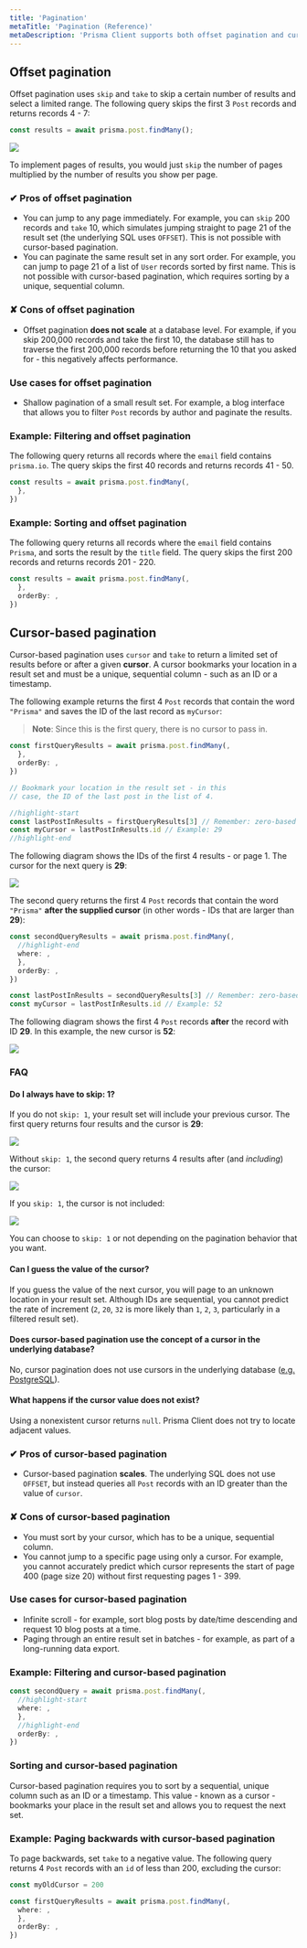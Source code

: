 ```yaml
---
title: 'Pagination'
metaTitle: 'Pagination (Reference)'
metaDescription: 'Prisma Client supports both offset pagination and cursor-based pagination. Learn more about the pros and cons of different pagination approaches and how to implement them.'
---
```


## Offset pagination

Offset pagination uses `skip` and `take` to skip a certain number of results and select a limited range. The following query skips the first 3 `Post` records and returns records 4 - 7:

```ts line-number
const results = await prisma.post.findMany();
```

![](/img/orm/offset-skip-take.png)

To implement pages of results, you would just `skip` the number of pages multiplied by the number of results you show per page.

### ✔ Pros of offset pagination

- You can jump to any page immediately. For example, you can `skip` 200 records and `take` 10, which simulates jumping straight to page 21 of the result set (the underlying SQL uses `OFFSET`). This is not possible with cursor-based pagination.
- You can paginate the same result set in any sort order. For example, you can jump to page 21 of a list of `User` records sorted by first name. This is not possible with cursor-based pagination, which requires sorting by a unique, sequential column.

### ✘ Cons of offset pagination

- Offset pagination **does not scale** at a database level. For example, if you skip 200,000 records and take the first 10, the database still has to traverse the first 200,000 records before returning the 10 that you asked for - this negatively affects performance.

### Use cases for offset pagination

- Shallow pagination of a small result set. For example, a blog interface that allows you to filter `Post` records by author and paginate the results.

### Example: Filtering and offset pagination

The following query returns all records where the `email` field contains `prisma.io`. The query skips the first 40 records and returns records 41 - 50.

```ts line-number
const results = await prisma.post.findMany(,
  },
})
```

### Example: Sorting and offset pagination

The following query returns all records where the `email` field contains `Prisma`, and sorts the result by the `title` field. The query skips the first 200 records and returns records 201 - 220.

```ts line-number
const results = await prisma.post.findMany(,
  },
  orderBy: ,
})
```

## Cursor-based pagination

Cursor-based pagination uses `cursor` and `take` to return a limited set of results before or after a given **cursor**. A cursor bookmarks your location in a result set and must be a unique, sequential column - such as an ID or a timestamp.

The following example returns the first 4 `Post` records that contain the word `"Prisma"` and saves the ID of the last record as `myCursor`:

> **Note**: Since this is the first query, there is no cursor to pass in.

```ts showLineNumbers
const firstQueryResults = await prisma.post.findMany(,
  },
  orderBy: ,
})

// Bookmark your location in the result set - in this
// case, the ID of the last post in the list of 4.

//highlight-start
const lastPostInResults = firstQueryResults[3] // Remember: zero-based index! :)
const myCursor = lastPostInResults.id // Example: 29
//highlight-end
```

The following diagram shows the IDs of the first 4 results - or page 1. The cursor for the next query is **29**:

![](/img/orm/cursor-1.png)

The second query returns the first 4 `Post` records that contain the word `"Prisma"` **after the supplied cursor** (in other words - IDs that are larger than **29**):

```ts line-number
const secondQueryResults = await prisma.post.findMany(,
  //highlight-end
  where: ,
  },
  orderBy: ,
})

const lastPostInResults = secondQueryResults[3] // Remember: zero-based index! :)
const myCursor = lastPostInResults.id // Example: 52
```

The following diagram shows the first 4 `Post` records **after** the record with ID **29**. In this example, the new cursor is **52**:

![](/img/orm/cursor-2.png)

### FAQ

#### Do I always have to skip: 1?

If you do not `skip: 1`, your result set will include your previous cursor. The first query returns four results and the cursor is **29**:

![](/img/orm/cursor-1.png)

Without `skip: 1`, the second query returns 4 results after (and _including_) the cursor:

![](/img/orm/cursor-3.png)

If you `skip: 1`, the cursor is not included:

![](/img/orm/cursor-2.png)

You can choose to `skip: 1` or not depending on the pagination behavior that you want.

#### Can I guess the value of the cursor?

If you guess the value of the next cursor, you will page to an unknown location in your result set. Although IDs are sequential, you cannot predict the rate of increment (`2`, `20`, `32` is more likely than `1`, `2`, `3`, particularly in a filtered result set).

#### Does cursor-based pagination use the concept of a cursor in the underlying database?

No, cursor pagination does not use cursors in the underlying database ([e.g. PostgreSQL](https://www.postgresql.org/docs/9.2/plpgsql-cursors.html)).

#### What happens if the cursor value does not exist?

Using a nonexistent cursor returns `null`. Prisma Client does not try to locate adjacent values.

### ✔ Pros of cursor-based pagination

- Cursor-based pagination **scales**. The underlying SQL does not use `OFFSET`, but instead queries all `Post` records with an ID greater than the value of `cursor`.

### ✘ Cons of cursor-based pagination

- You must sort by your cursor, which has to be a unique, sequential column.
- You cannot jump to a specific page using only a cursor. For example, you cannot accurately predict which cursor represents the start of page 400 (page size 20) without first requesting pages 1 - 399.

### Use cases for cursor-based pagination

- Infinite scroll - for example, sort blog posts by date/time descending and request 10 blog posts at a time.
- Paging through an entire result set in batches - for example, as part of a long-running data export.

### Example: Filtering and cursor-based pagination

```ts line-number
const secondQuery = await prisma.post.findMany(,
  //highlight-start
  where: ,
  },
  //highlight-end
  orderBy: ,
})
```

### Sorting and cursor-based pagination

Cursor-based pagination requires you to sort by a sequential, unique column such as an ID or a timestamp. This value - known as a cursor - bookmarks your place in the result set and allows you to request the next set.

### Example: Paging backwards with cursor-based pagination

To page backwards, set `take` to a negative value. The following query returns 4 `Post` records with an `id` of less than 200, excluding the cursor:

```ts line-number
const myOldCursor = 200

const firstQueryResults = await prisma.post.findMany(,
  where: ,
  },
  orderBy: ,
})
```
